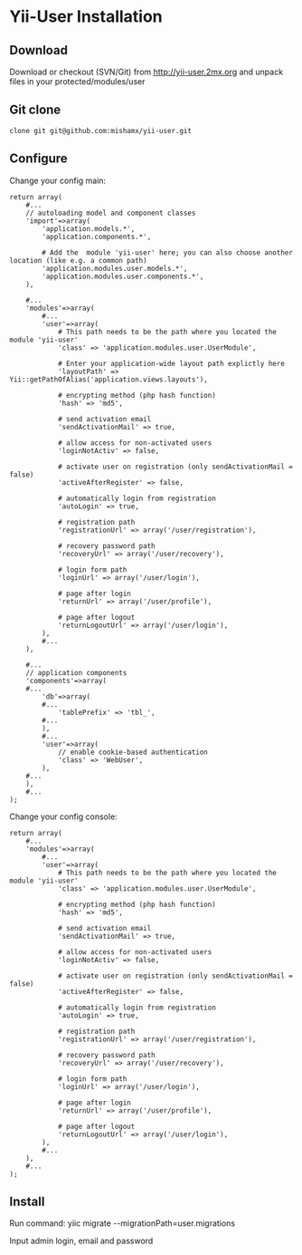 Yii-User Installation
=====================

Download
--------

Download or checkout (SVN/Git) from http://yii-user.2mx.org and unpack files in your protected/modules/user

Git clone
---------

    clone git git@github.com:mishamx/yii-user.git

Configure
---------

Change your config main:

    return array(
        #...
        // autoloading model and component classes
        'import'=>array(
            'application.models.*',
            'application.components.*',

            # Add the  module 'yii-user' here; you can also choose another location (like e.g. a common path)
            'application.modules.user.models.*',
            'application.modules.user.components.*',
        ),

        #...
        'modules'=>array(
            #...
            'user'=>array(
                # This path needs to be the path where you located the module 'yii-user'
                'class' => 'application.modules.user.UserModule',

                # Enter your application-wide layout path explictly here
                'layoutPath' => Yii::getPathOfAlias('application.views.layouts'),

                # encrypting method (php hash function)
                'hash' => 'md5',

                # send activation email
                'sendActivationMail' => true,

                # allow access for non-activated users
                'loginNotActiv' => false,

                # activate user on registration (only sendActivationMail = false)
                'activeAfterRegister' => false,

                # automatically login from registration
                'autoLogin' => true,

                # registration path
                'registrationUrl' => array('/user/registration'),

                # recovery password path
                'recoveryUrl' => array('/user/recovery'),

                # login form path
                'loginUrl' => array('/user/login'),

                # page after login
                'returnUrl' => array('/user/profile'),

                # page after logout
                'returnLogoutUrl' => array('/user/login'),
            ),
            #...
        ),

        #...
        // application components
        'components'=>array(
        #...
            'db'=>array(
            #...
                'tablePrefix' => 'tbl_',
            #...
            ),
            #...
            'user'=>array(
                // enable cookie-based authentication
                'class' => 'WebUser',
            ),
        #...
        ),
        #...
    );

Change your config console:

    return array(
        #...
        'modules'=>array(
            #...
            'user'=>array(
                # This path needs to be the path where you located the module 'yii-user'
                'class' => 'application.modules.user.UserModule',

                # encrypting method (php hash function)
                'hash' => 'md5',

                # send activation email
                'sendActivationMail' => true,

                # allow access for non-activated users
                'loginNotActiv' => false,

                # activate user on registration (only sendActivationMail = false)
                'activeAfterRegister' => false,

                # automatically login from registration
                'autoLogin' => true,

                # registration path
                'registrationUrl' => array('/user/registration'),

                # recovery password path
                'recoveryUrl' => array('/user/recovery'),

                # login form path
                'loginUrl' => array('/user/login'),

                # page after login
                'returnUrl' => array('/user/profile'),

                # page after logout
                'returnLogoutUrl' => array('/user/login'),
            ),
            #...
        ),
        #...
    );

Install
-------

Run command:
    yiic migrate --migrationPath=user.migrations

Input admin login, email and password
